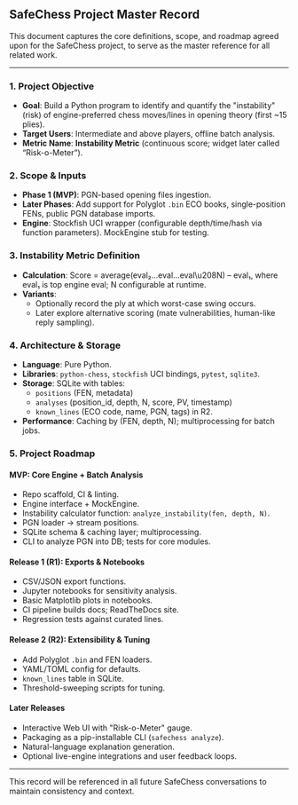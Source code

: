 ## SafeChess Project Master Record

This document captures the core definitions, scope, and roadmap agreed upon for the SafeChess project, to serve as the master reference for all related work.

---

### 1. Project Objective
- **Goal**: Build a Python program to identify and quantify the "instability" (risk) of engine-preferred chess moves/lines in opening theory (first ~15 plies).
- **Target Users**: Intermediate and above players, offline batch analysis.
- **Metric Name**: **Instability Metric** (continuous score; widget later called “Risk-o-Meter”).

### 2. Scope & Inputs
- **Phase 1 (MVP)**: PGN-based opening files ingestion.
- **Later Phases**: Add support for Polyglot `.bin` ECO books, single-position FENs, public PGN database imports.
- **Engine**: Stockfish UCI wrapper (configurable depth/time/hash via function parameters). MockEngine stub for testing.

### 3. Instability Metric Definition
- **Calculation**: Score = average(eval₂…eval…eval\u208N) – eval₁, where eval₁ is top engine eval; N configurable at runtime.
- **Variants**:
  - Optionally record the ply at which worst-case swing occurs.
  - Later explore alternative scoring (mate vulnerabilities, human-like reply sampling).

### 4. Architecture & Storage
- **Language**: Pure Python.
- **Libraries**: `python-chess`, `stockfish` UCI bindings, `pytest`, `sqlite3`.
- **Storage**: SQLite with tables:
  - `positions` (FEN, metadata)
  - `analyses` (position_id, depth, N, score, PV, timestamp)
  - `known_lines` (ECO code, name, PGN, tags) in R2.
- **Performance**: Caching by (FEN, depth, N); multiprocessing for batch jobs.

### 5. Project Roadmap
#### MVP: Core Engine + Batch Analysis
- Repo scaffold, CI & linting.
- Engine interface + MockEngine.
- Instability calculator function: `analyze_instability(fen, depth, N)`.
- PGN loader → stream positions.
- SQLite schema & caching layer; multiprocessing.
- CLI to analyze PGN into DB; tests for core modules.

#### Release 1 (R1): Exports & Notebooks
- CSV/JSON export functions.
- Jupyter notebooks for sensitivity analysis.
- Basic Matplotlib plots in notebooks.
- CI pipeline builds docs; ReadTheDocs site.
- Regression tests against curated lines.

#### Release 2 (R2): Extensibility & Tuning
- Add Polyglot `.bin` and FEN loaders.
- YAML/TOML config for defaults.
- `known_lines` table in SQLite.
- Threshold-sweeping scripts for tuning.

#### Later Releases
- Interactive Web UI with "Risk-o-Meter" gauge.
- Packaging as a pip-installable CLI (`safechess analyze`).
- Natural-language explanation generation.
- Optional live-engine integrations and user feedback loops.

---

This record will be referenced in all future SafeChess conversations to maintain consistency and context.

